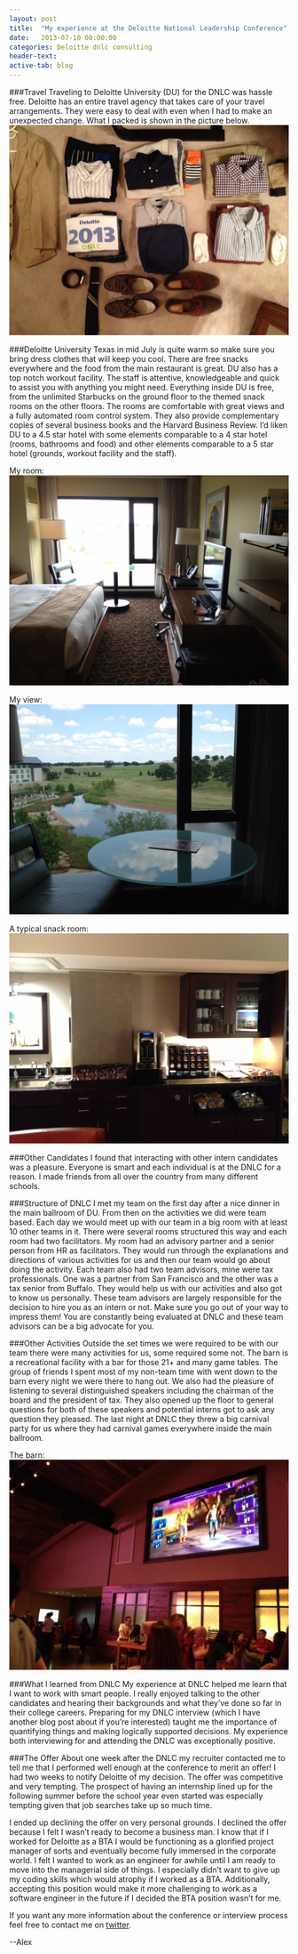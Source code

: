 ```yaml
---
layout: post
title:  "My experience at the Deloitte National Leadership Conference"
date:   2013-07-10 00:00:00
categories: Deloitte dnlc consulting
header-text:
active-tab: blog
---
```


###Travel
Traveling to Deloitte University (DU) for the DNLC was hassle free. Deloitte has an entire travel agency that takes care of your travel arrangements. They were easy to deal with even when I had to make an unexpected change. What I packed is shown in the picture below.
![Packing for DNLC](/images/dnlc/packing.jpg)

###Deloitte University
Texas in mid July is quite warm so make sure you bring dress clothes that will keep you cool. There are free snacks everywhere and the food from the main restaurant is great. DU also has a top notch workout facility. The staff is attentive, knowledgeable and quick to assist you with anything you might need. Everything inside DU is free, from the unlimited Starbucks on the ground floor to the themed snack rooms on the other floors. The rooms are comfortable with great views and a fully automated room control system. They also provide complementary copies of several business books and the Harvard Business Review. I’d liken DU to a 4.5 star hotel with some elements comparable to a 4 star hotel (rooms, bathrooms and food) and other elements comparable to a 5 star hotel (grounds, workout facility and the staff).

My room:
![DU room](/images/dnlc/room.jpg)

My view:
![DU room view](/images/dnlc/room-view.jpg)

A typical snack room:
![DU snack room](/images/dnlc/food.jpg)


###Other Candidates
I found that interacting with other intern candidates was a pleasure. Everyone is smart and each individual is at the DNLC for a reason. I made friends from all over the country from many different schools.

###Structure of DNLC
I met my team on the first day after a nice dinner in the main ballroom of DU. From then on the activities we did were team based. Each day we would meet up with our team in a big room with at least 10 other teams in it. There were several rooms structured this way and each room had two facilitators. My room had an advisory partner and a senior person from HR as facilitators. They would run through the explanations and directions of various activities for us and then our team would go about doing the activity. Each team also had two team advisors, mine were tax professionals. One was a partner from San Francisco and the other was a tax senior from Buffalo. They would help us with our activities and also got to know us personally. These team advisors are largely responsible for the decision to hire you as an intern or not. Make sure you go out of your way to impress them! You are constantly being evaluated at DNLC and these team advisors can be a big advocate for you.

###Other Activities
Outside the set times we were required to be with our team there were many activities for us, some required some not. The barn is a recreational facility with a bar for those 21+ and many game tables. The group of friends I spent most of my non-team time with went down to the barn every night we were there to hang out. We also had the pleasure of listening to several distinguished speakers including the chairman of the board and the president of tax. They also opened up the floor to general questions for both of these speakers and potential interns got to ask any question they pleased. The last night at DNLC they threw a big carnival party for us where they had carnival games everywhere inside the main ballroom.

The barn:
![DU barn](/images/dnlc/barn.jpg)

###What I learned from DNLC
My experience at DNLC helped me learn that I want to work with smart people. I really enjoyed talking to the other candidates and hearing their backgrounds and what they’ve done so far in their college careers. Preparing for my DNLC interview (which I have another blog post about if you’re interested) taught me the importance of quantifying things and making logically supported decisions. My experience both interviewing for and attending the DNLC was exceptionally positive.

###The Offer
About one week after the DNLC my recruiter contacted me to tell me that I performed well enough at the conference to merit an offer! I had two weeks to notify Deloitte of my decision. The offer was competitive and very tempting. The prospect of having an internship lined up for the following summer before the school year even started was especially tempting given that job searches take up so much time.

I ended up declining the offer on very personal grounds. I declined the offer because I felt I wasn’t ready to become a business man. I know that if I worked for Deloitte as a BTA I would be functioning as a glorified project manager of sorts and eventually become fully immersed in the corporate world. I felt I wanted to work as an engineer for awhile until I am ready to move into the managerial side of things. I especially didn’t want to give up my coding skills which would atrophy if I worked as a BTA. Additionally, accepting this position would make it more challenging to work as a software engineer in the future if I decided the BTA position wasn’t for me.

If you want any more information about the conference or interview process feel free to contact me on [twitter](http:twitter.com/valleyy_jo).

--Alex
